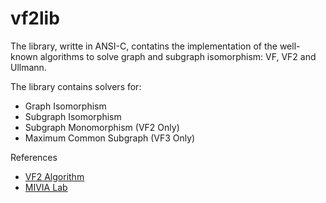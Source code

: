 # vf2lib
The library, writte in ANSI-C, contatins the implementation  of the well-known algorithms to solve graph and subgraph isomorphism: VF, VF2 and Ullmann.

The library contains solvers for: 
* Graph Isomorphism
* Subgraph Isomorphism
* Subgraph Monomorphism (VF2 Only)
* Maximum Common Subgraph (VF3 Only)

References
* [VF2 Algorithm](http://ieeexplore.ieee.org/xpl/login.jsptp=&arnumber=1323804&url=http%3A%2F%2Fieeexplore.ieee.org%2Fxpls%2Fabs_all.jsp%3Farnumber%3D1323804)
* [MIVIA Lab](https://mivia.unisa.it/vflib/)
